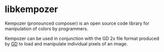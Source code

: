 # libkempozer
Kempozer (pronounced composer) is an open source code library for manipulation of colors by programmers.

Kempozer can be used in conjunction with the GD 2x file format produced by [GD](https://github.com/libgd/libgd) to load and manipulate individual pixels of an image.
